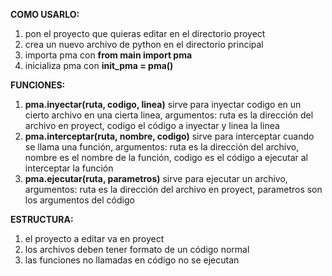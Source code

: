 **COMO USARLO:**
1. pon el proyecto que quieras editar en el directorio proyect
2. crea un nuevo archivo de python en el directorio principal
3. importa pma con **from main import pma**
4. inicializa pma con **init_pma = pma()**

**FUNCIONES:**

1. **pma.inyectar(ruta, codigo, linea)** sirve para inyectar codigo en un cierto archivo en una cierta linea, argumentos: ruta es la dirección del archivo en proyect, codigo el código a inyectar y linea la linea
2. **pma.interceptar(ruta, nombre, codigo)** sirve para interceptar cuando se llama una función, argumentos: ruta es la dirección del archivo, nombre es el nombre de la función, codigo es el código a ejecutar al interceptar la función
3. **pma.ejecutar(ruta, parametros)** sirve para ejecutar un archivo, argumentos: ruta es la dirección del archivo en proyect, parametros son los argumentos del código

**ESTRUCTURA:**

1. el proyecto a editar va en proyect
2. los archivos deben tener formato de un código normal
3. las funciones no llamadas en código no se ejecutan